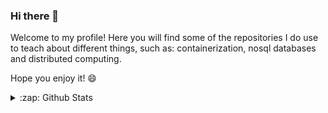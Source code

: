 ### Hi there 👋

Welcome to my profile! Here you will find some of the repositories I do use to teach about different things, such as: containerization, nosql databases and distributed computing.

Hope you enjoy it! 😄

<details>
  <summary>:zap: Github Stats</summary>

[![IraitzM's github stats](https://github-readme-stats.vercel.app/api?username=IraitzM&show_icons=true&hide_border=true)](https://github.com/IraitzM/)

</details>

<!--
**IraitzM/iraitzm** is a ✨ _special_ ✨ repository because its `README.md` (this file) appears on your GitHub profile.

Here are some ideas to get you started:

- 🔭 I’m currently working on ...
- 🌱 I’m currently learning ...
- 👯 I’m looking to collaborate on ...
- 🤔 I’m looking for help with ...
- 💬 Ask me about ...
- 📫 How to reach me: ...
- 😄 Pronouns: ...
- ⚡ Fun fact: ...
-->
